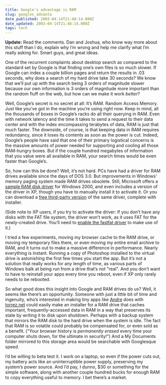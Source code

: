 ```yaml
---
title: Google's advantage is RAM
slug: googles_advanta
date_published: 2003-04-14T21:48:14.000Z
date_updated: 2003-04-14T21:48:14.000Z
tags: tech
---
```


**Update:** Read the comments. Dan and Joshua, who know way more about this stuff than I do, explain why I’m wrong and help me clarify what I’m really asking for. Smart guys, and great ideas.

One of the recurrent complaints about desktop search as compared to the standard set by Google is that finding one’s own files is so much slower. If Google can index a couple billion pages and return the results in .03 seconds, why does a search of my hard drive take 30 seconds? We know that we’ll put up with the search being 3 orders of magnitude slower because our own information is 3 orders of magnitude more important than the random fluff on the web, but how can we make it work *better*?

Well, Google’s secret is no secret at all: It’s RAM. Random Access Memory. Just like you’ve got in the machine you’re using right now. Keep in mind, all the thousands of boxes in Google’s racks do all their querying in RAM. Even with network latency and the time it takes to send a request to their data center and with the index encompassing terabytes of data, RAM is just that much faster. The downside, of course, is that keeping data in RAM requires redundancy, since it loses its contents as soon as the power is cut. Indeed, Google’s people have said that one of their primary logistical concerns is the massive amounts of power needed for supporting and cooling all those RAM-hungry boxes. But if the couple hundred megabytes of information that you value were all available in RAM, your search times would be even faster than Google’s.

So, how can this be done? Well, it’s not hard. PCs have had a driver for RAM drives available since the days of DOS 3.0. But improvements in Windows’ memory paging system made RAM drives obsolete. Still, Microsoft offers a [sample RAM disk driver](http://support.microsoft.com/default.aspx?scid=http://support.microsoft.com:80/support/kb/articles/Q257/4/05.ASP&amp;NoWebContent=1) for Windows 2000, and even includes a version of the driver in XP, though you have to manually install it to activate it. Or you can download a [free third-party version](http://www.arsoft-online.de/products/product.php?id=1) of the same driver, complete with installer.

(Side note to XP users, if you try to activate the driver: If you don’t have any disks with the FAT file system, the driver won’t work, as it uses FAT for the newly-created drive. You’ll need to [enable the fastfat driver](http://pub29.ezboard.com/fcyberwizardfrm20.showMessage?topicID=16.topic) to make use of it.)

I tried a few experiments, moving my browser cache to the RAM drive, or moving my temporary files there, or even moving my entire email archive to RAM, and it turns out to make a massive difference in performance. Nearly everything is instant. Running a copy of Photoshop installed to the virtual drive is astonishing the first few times you start the app. But it’s not a solution that really works for any length of time, as various parts of Windows balk at being run from a drive that’s not "real". And you don’t want to have to reinstall your apps every time you reboot, even if XP only rarely needs to be rebooted.

So what good does this insight into Google and RAM drives do us? Well, it seems like there’s an opportunity. Someone with just a little bit of time and ingenuity, who’s interested in making tiny apps like [Andre](http://www.torrez.org) does with [torrez.net](http://www.torrez.net) could easily make an installer for a RAM drive that caches important, frequently-accessed data in RAM in a way that preserves its state by writing it to disk upon shutdown. Perhaps with a backup system that mirrors the RAM disk to the hard drive when the system is idle. The fact that RAM is so volatile could probably be compensated for, or even sold as a benefit. ("Your browser history is *permanently erased* every time your computer shuts down, for the ultimate in security!") And a My Documents folder mirrored to this storage area would be searchable with Googlesque speed.

I’d be willing to beta test it. I work on a laptop, so even if the power cuts out, my battery acts like an uninterruptible power supply, preserving my system’s power source. And I’d pay, I dunno, $30 or something for the simple software, along with another couple hundred bucks for enough RAM to copy everything useful to memory. I bet there’s a market.
